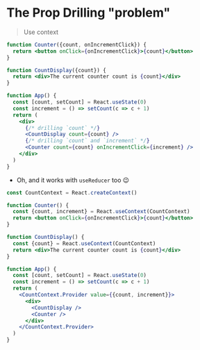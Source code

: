 # The Prop Drilling "problem"

> Use context

```jsx
function Counter({count, onIncrementClick}) {
  return <button onClick={onIncrementClick}>{count}</button>
}

function CountDisplay({count}) {
  return <div>The current counter count is {count}</div>
}

function App() {
  const [count, setCount] = React.useState(0)
  const increment = () => setCount(c => c + 1)
  return (
    <div>
      {/* drilling `count` */}
      <CountDisplay count={count} />
      {/* drilling `count` and `increment` */}
      <Counter count={count} onIncrementClick={increment} />
    </div>
  )
}
```

- Oh, and it works with `useReducer` too 😉

<!--



























SOLUTION is down here...

just in case I forget or mess something up in the talk...









-->

```jsx
const CountContext = React.createContext()

function Counter() {
  const {count, increment} = React.useContext(CountContext)
  return <button onClick={onIncrementClick}>{count}</button>
}

function CountDisplay() {
  const {count} = React.useContext(CountContext)
  return <div>The current counter count is {count}</div>
}

function App() {
  const [count, setCount] = React.useState(0)
  const increment = () => setCount(c => c + 1)
  return (
    <CountContext.Provider value={{count, increment}}>
      <div>
        <CountDisplay />
        <Counter />
      </div>
    </CountContext.Provider>
  )
}
```
